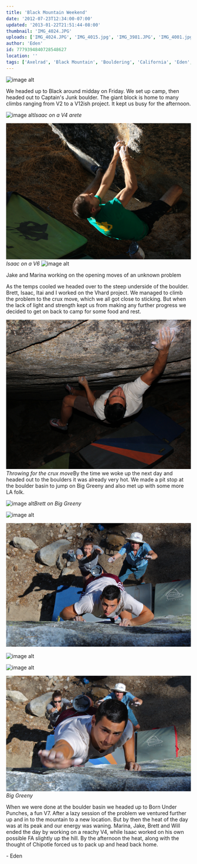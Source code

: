 ```yaml
---
title: 'Black Mountain Weekend'
date: '2012-07-23T12:34:00-07:00'
updated: '2013-01-22T21:51:44-08:00'
thumbnail: 'IMG_4024.JPG'
uploads: ['IMG_4024.JPG', 'IMG_4015.jpg', 'IMG_3981.JPG', 'IMG_4001.jpg', 'IMG_4028.JPG', 'IMG_4061.jpg', 'IMG_4068.JPG', 'IMG_4069.JPG', 'IMG_4070.JPG', 'IMG_4071.JPG', 'IMG_4072.JPG']
author: 'Eden'
id: 7779394840728548627
location: ''
tags: ['Axelrad', 'Black Mountain', 'Bouldering', 'California', 'Eden', 'Itai']
---
```


![image alt](uploads/IMG_4024.JPG)

We headed up to Black around midday on Friday. We set up camp, then headed out to Captain's Junk boulder. The giant block is home to many climbs ranging from V2 to a V12ish project. It kept us busy for the afternoon.

![image alt](uploads/IMG_4015.jpg)*Isaac on a V4 arete*

![image alt](uploads/IMG_3981.JPG)*Isaac on a V6*
![image alt](uploads/IMG_4001.jpg)

Jake and Marina working on the opening moves of an unknown problem

As the temps cooled we headed over to the steep underside of the boulder. Brett, Isaac, Itai and I worked on the Vhard project. We managed to climb the problem to the crux move, which we all got close to sticking. But when the lack of light and strength kept us from making any further progress we decided to get on back to camp for some food and rest. 

![image alt](uploads/IMG_4028.JPG)*Throwing for the crux move*By the time we woke up the next day and headed out to the boulders it was already very hot. We made a pit stop at the boulder basin to jump on Big Greeny and also met up with some more LA folk.

![image alt](uploads/IMG_4061.jpg)*Brett on Big Greeny*

![image alt](uploads/IMG_4068.JPG)

![image alt](uploads/IMG_4069.JPG)

![image alt](uploads/IMG_4070.JPG)

![image alt](uploads/IMG_4071.JPG)

![image alt](uploads/IMG_4072.JPG)*Big Greeny*

When we were done at the boulder basin we headed up to Born Under Punches, a fun V7. After a lazy session of the problem we ventured further up and in to the mountain to a new location. But by then the heat of the day was at its peak and our energy was waning. Marina, Jake, Brett and Will ended the day by working on a reachy V4, while Isaac worked on his own possible FA slightly up the hill. By the afternoon the heat, along with the thought of Chipotle forced us to pack up and head back home.

\- Eden

